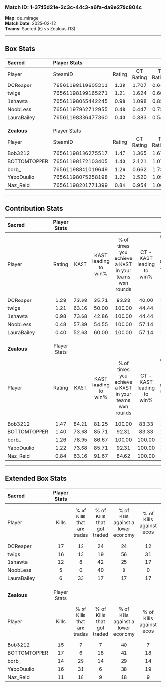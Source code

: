 ### Match ID: 1-37d5d21e-2c3c-44c3-a6fa-da9e279c804c  
**Map**: de_mirage  
**Match Date**: 2025-02-12  
**Teams**: Sacred (6) vs Zealous (13)  

---  

## Box Stats  

| **Sacred**   | Player Stats      |        |           |          |       |       |       |         |        |      |     |
| :- | :- | :-: | :-: | :-: | :-: | :-: | :-: | :-: | :-: | :-: | :-: |
| Player       | SteamID           | Rating | CT Rating | T Rating | KAST  |  ADR  | Kills | Assists | Deaths | K/D  | HS% |
| DCReaper     | 76561198119605211 |  1.28  |   1.707   |  0.644   | 73.68 | 89.7  |  17   |    2    |   14   | 1.21 | 23  |
| twigs        | 76561198199165271 |  1.21  |   1.624   |  0.662   | 63.16 | 101.3 |  16   |    6    |   14   | 1.14 | 43  |
| 1shawta      | 76561198065442245 |  0.98  |   1.098   |  0.852   | 73.68 | 81.8  |  12   |    4    |   16   | 0.75 | 58  |
| NoobLess     | 76561197962712955 |  0.48  |   0.447   |  0.755   | 57.89 | 44.1  |   5   |    3    |   14   | 0.36 | 80  |
| LauraBailey  | 76561198386477360 |  0.40  |   0.383   |  0.548   | 52.63 | 28.7  |   6   |    2    |   15   | 0.40 | 16  |
|              |                   |        |           |          |       |       |       |         |        |      |     |
|              |                   |        |           |          |       |       |       |         |        |      |     |
|              |                   |        |           |          |       |       |       |         |        |      |     |
| **Zealous**  | Player Stats      |        |           |          |       |       |       |         |        |      |     |
| Player       | SteamID           | Rating | CT Rating | T Rating | KAST  |  ADR  | Kills | Assists | Deaths | K/D  | HS% |
| Bob3212      | 76561198136275517 |  1.47  |   1.365   |  1.676   | 84.21 | 102.2 |  15   |    8    |   9    | 1.67 | 46  |
| BOTTOMTOPPER | 76561198172103405 |  1.40  |   2.121   |  1.076   | 73.68 | 99.1  |  17   |    4    |   11   | 1.55 | 58  |
| borb_        | 76561198841019649 |  1.26  |   0.662   |  1.738   | 78.95 | 66.6  |  14   |    4    |   9    | 1.56 | 28  |
| YaboDuulio   | 76561198075258198 |  1.22  |   1.520   |  1.096   | 73.68 | 76.7  |  16   |    3    |   13   | 1.23 | 56  |
| Naz_Reid     | 76561198201771399 |  0.84  |   0.954   |  1.060   | 63.16 | 56.1  |  11   |    6    |   14   | 0.79 | 27  |
---  

## Contribution Stats  

| **Sacred**   | Player Stats |       |                      |                                                        |                           |                                                             |                          |                                                            |
| :- | :-: | :-: | :-: | :-: | :-: | :-: | :-: | :-: |
| Player       |    Rating    | KAST  | KAST leading to win% | % of times you achieve a KAST in your teams won rounds | CT - KAST leading to win% | CT - % of times you achieve a KAST in your teams won rounds | T - KAST leading to win% | T - % of times you achieve a KAST in your teams won rounds |
| DCReaper     |     1.28     | 73.68 |        35.71         |                         83.33                          |           40.00           |                           100.00                            |          25.00           |                           50.00                            |
| twigs        |     1.21     | 63.16 |        50.00         |                         100.00                         |           44.44           |                           100.00                            |          66.67           |                           100.00                           |
| 1shawta      |     0.98     | 73.68 |        42.86         |                         100.00                         |           44.44           |                           100.00                            |          40.00           |                           100.00                           |
| NoobLess     |     0.48     | 57.89 |        54.55         |                         100.00                         |           57.14           |                           100.00                            |          50.00           |                           100.00                           |
| LauraBailey  |     0.40     | 52.63 |        60.00         |                         100.00                         |           57.14           |                           100.00                            |          66.67           |                           100.00                           |
|              |              |       |                      |                                                        |                           |                                                             |                          |                                                            |
|              |              |       |                      |                                                        |                           |                                                             |                          |                                                            |
|              |              |       |                      |                                                        |                           |                                                             |                          |                                                            |
| **Zealous**  | Player Stats |       |                      |                                                        |                           |                                                             |                          |                                                            |
| Player       |    Rating    | KAST  | KAST leading to win% | % of times you achieve a KAST in your teams won rounds | CT - KAST leading to win% | CT - % of times you achieve a KAST in your teams won rounds | T - KAST leading to win% | T - % of times you achieve a KAST in your teams won rounds |
| Bob3212      |     1.47     | 84.21 |        81.25         |                         100.00                         |           83.33           |                           100.00                            |          80.00           |                           100.00                           |
| BOTTOMTOPPER |     1.40     | 73.68 |        85.71         |                         92.31                          |           83.33           |                           100.00                            |          87.50           |                           87.50                            |
| borb_        |     1.26     | 78.95 |        86.67         |                         100.00                         |          100.00           |                           100.00                            |          80.00           |                           100.00                           |
| YaboDuulio   |     1.22     | 73.68 |        85.71         |                         92.31                          |          100.00           |                           100.00                            |          77.78           |                           87.50                            |
| Naz_Reid     |     0.84     | 63.16 |        91.67         |                         84.62                          |          100.00           |                            80.00                            |          87.50           |                           87.50                            |
---  

## Extended Box Stats  

| **Sacred**   | Player Stats |                            |                            |                                    |                         |                              |                                 |        |                             |                                     |                          |                               |                            |
| :- | :-: | :-: | :-: | :-: | :-: | :-: | :-: | :-: | :-: | :-: | :-: | :-: | :-: |
| Player       |    Kills     | % of Kills that are trades | % of Kills that got traded | % of Kills against a lower economy | % of Kills against ecos | % of Kills that are flawless | % of Kills that are close duels | Deaths | % of Deaths that get traded | % of Deaths against a lower economy | % of Deaths against ecos | % of Deaths that are flawless | % of Deaths that are close |
| DCReaper     |      17      |             12             |             24             |                 24                 |           12            |              65              |               12                |   14   |              7              |                  7                  |            0             |              79               |             0              |
| twigs        |      16      |             13             |             19             |                 56                 |           31            |              56              |                6                |   14   |             14              |                  7                  |            0             |              71               |             7              |
| 1shawta      |      12      |             8              |             42             |                 25                 |           17            |              75              |                0                |   16   |              6              |                 13                  |            0             |              63               |             6              |
| NoobLess     |      5       |             0              |             40             |                 0                  |            0            |              60              |                0                |   14   |             21              |                 14                  |            7             |              57               |             7              |
| LauraBailey  |      6       |             33             |             17             |                 17                 |           17            |              50              |                0                |   15   |              7              |                  7                  |            0             |              67               |             0              |
|              |              |                            |                            |                                    |                         |                              |                                 |        |                             |                                     |                          |                               |                            |
|              |              |                            |                            |                                    |                         |                              |                                 |        |                             |                                     |                          |                               |                            |
|              |              |                            |                            |                                    |                         |                              |                                 |        |                             |                                     |                          |                               |                            |
| **Zealous**  | Player Stats |                            |                            |                                    |                         |                              |                                 |        |                             |                                     |                          |                               |                            |
| Player       |    Kills     | % of Kills that are trades | % of Kills that got traded | % of Kills against a lower economy | % of Kills against ecos | % of Kills that are flawless | % of Kills that are close duels | Deaths | % of Deaths that get traded | % of Deaths against a lower economy | % of Deaths against ecos | % of Deaths that are flawless | % of Deaths that are close |
| Bob3212      |      15      |             7              |             7              |                 40                 |            7            |              60              |                7                |   9    |             33              |                  0                  |            0             |              67               |             11             |
| BOTTOMTOPPER |      17      |             6              |             18             |                 41                 |           18            |              59              |                6                |   11   |             18              |                 18                  |            0             |              64               |             9              |
| borb_        |      14      |             29             |             14             |                 29                 |           14            |              71              |                0                |   9    |             33              |                 22                  |            0             |              44               |             0              |
| YaboDuulio   |      16      |             31             |             6              |                 38                 |           19            |              81              |                0                |   13   |              8              |                 23                  |            8             |              69               |             8              |
| Naz_Reid     |      11      |             18             |             9              |                 18                 |            9            |              64              |                9                |   14   |             43              |                 29                  |            7             |              64               |             0              |
